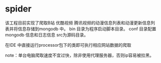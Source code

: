 # spider

该工程目前实现了爬取B站 优酷视频 腾讯视频的动漫信息列表和动漫更新信息列表并将信息存储到mongodb 中。
bin 目录为程序启动脚本目录。
conf 目录配置mongodb 信息和日志信息
src为源码目录。

在IDE 中直接运行processor包下的类即可执行相应网站数据的爬取


note：单台电脑爬取速度不宜过快，除非使用代理服务器，否则ip容易被拉黑。
